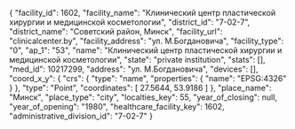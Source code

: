 {
    "facility_id": 1602,
    "facility_name": "Клинический центр пластической хирургии и медицинской косметологии",
    "district_id": "7-02-7",
    "district_name": "Советский район, Минск",
    "facility_url": "clinicalcenter.by",
    "facility_address": "ул. М.Богдановича",
    "facility_type": "0",
    "ap_1": "53",
    "name": "Клинический центр пластической хирургии и медицинской косметологии",
    "state": "private institution",
    "stats": [],
    "med_id": 10217299,
    "address": "ул. М.Богдановича",
    "devices": [],
    "coord_x_y": {
        "crs": {
            "type": "name",
            "properties": {
                "name": "EPSG:4326"
            }
        },
        "type": "Point",
        "coordinates": [
            27.5644,
            53.9186
        ]
    },
    "place_name": "Минск",
    "place_type": "city",
    "localties_key": 55,
    "year_of_closing": null,
    "year_of_opening": "1980",
    "healthcare_facility_key": 1602,
    "administrative_division_id": "7-02-7"
}